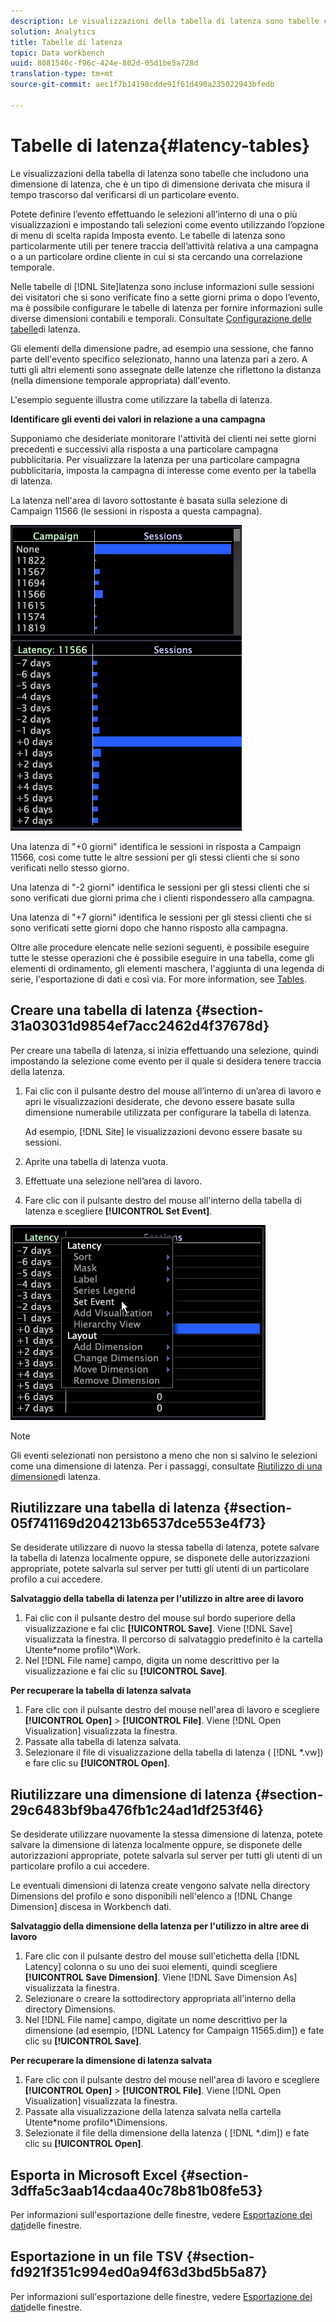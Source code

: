 ```yaml
---
description: Le visualizzazioni della tabella di latenza sono tabelle che includono una dimensione di latenza, che è un tipo di dimensione derivata che misura il tempo trascorso dal verificarsi di un particolare evento.
solution: Analytics
title: Tabelle di latenza
topic: Data workbench
uuid: 8081540c-f96c-424e-802d-05d1be5a728d
translation-type: tm+mt
source-git-commit: aec1f7b14198cdde91f61d490a235022943bfedb

---
```



# Tabelle di latenza{#latency-tables}

Le visualizzazioni della tabella di latenza sono tabelle che includono una dimensione di latenza, che è un tipo di dimensione derivata che misura il tempo trascorso dal verificarsi di un particolare evento.

Potete definire l’evento effettuando le selezioni all’interno di una o più visualizzazioni e impostando tali selezioni come evento utilizzando l’opzione di menu di scelta rapida Imposta evento. Le tabelle di latenza sono particolarmente utili per tenere traccia dell’attività relativa a una campagna o a un particolare ordine cliente in cui si sta cercando una correlazione temporale.

Nelle tabelle di [!DNL Site]latenza sono incluse informazioni sulle sessioni dei visitatori che si sono verificate fino a sette giorni prima o dopo l’evento, ma è possibile configurare le tabelle di latenza per fornire informazioni sulle diverse dimensioni contabili e temporali. Consultate [Configurazione delle tabelle](../../../home/c-get-started/c-intf-anlys-ftrs/c-config-ltcy-tbls/c-config-ltcy-tbls.md#concept-7175c3defec64556994f0dfcccb7d15c)di latenza.

Gli elementi della dimensione padre, ad esempio una sessione, che fanno parte dell&#39;evento specifico selezionato, hanno una latenza pari a zero. A tutti gli altri elementi sono assegnate delle latenze che riflettono la distanza (nella dimensione temporale appropriata) dall&#39;evento.

L&#39;esempio seguente illustra come utilizzare la tabella di latenza.

**Identificare gli eventi dei valori in relazione a una campagna**

Supponiamo che desideriate monitorare l&#39;attività dei clienti nei sette giorni precedenti e successivi alla risposta a una particolare campagna pubblicitaria. Per visualizzare la latenza per una particolare campagna pubblicitaria, imposta la campagna di interesse come evento per la tabella di latenza.

La latenza nell&#39;area di lavoro sottostante è basata sulla selezione di Campaign 11566 (le sessioni in risposta a questa campagna).

![](assets/vis_Latency.png)

Una latenza di &quot;+0 giorni&quot; identifica le sessioni in risposta a Campaign 11566, così come tutte le altre sessioni per gli stessi clienti che si sono verificati nello stesso giorno.

Una latenza di &quot;-2 giorni&quot; identifica le sessioni per gli stessi clienti che si sono verificati due giorni prima che i clienti rispondessero alla campagna.

Una latenza di &quot;+7 giorni&quot; identifica le sessioni per gli stessi clienti che si sono verificati sette giorni dopo che hanno risposto alla campagna.

Oltre alle procedure elencate nelle sezioni seguenti, è possibile eseguire tutte le stesse operazioni che è possibile eseguire in una tabella, come gli elementi di ordinamento, gli elementi maschera, l&#39;aggiunta di una legenda di serie, l&#39;esportazione di dati e così via. For more information, see [Tables](../../../home/c-get-started/c-analysis-vis/c-tables/c-tables.md#concept-c632cb8ad9724f90ac5c294d52ae667f).

## Creare una tabella di latenza {#section-31a03031d9854ef7acc2462d4f37678d}

Per creare una tabella di latenza, si inizia effettuando una selezione, quindi impostando la selezione come evento per il quale si desidera tenere traccia della latenza.

1. Fai clic con il pulsante destro del mouse all’interno di un’area di lavoro e apri le visualizzazioni desiderate, che devono essere basate sulla dimensione numerabile utilizzata per configurare la tabella di latenza.

   Ad esempio, [!DNL Site] le visualizzazioni devono essere basate su sessioni.

1. Aprite una tabella di latenza vuota.
1. Effettuate una selezione nell’area di lavoro.
1. Fare clic con il pulsante destro del mouse all&#39;interno della tabella di latenza e scegliere **[!UICONTROL Set Event]**.

![](assets/vis_Latency_SetEvent.png)

>[!NOTE]
>
>Gli eventi selezionati non persistono a meno che non si salvino le selezioni come una dimensione di latenza. Per i passaggi, consultate [Riutilizzo di una dimensione](../../../home/c-get-started/c-analysis-vis/c-lat-tbls.md#section-29c6483bf9ba476fb1c24ad1df253f46)di latenza.

## Riutilizzare una tabella di latenza {#section-05f741169d204213b6537dce553e4f73}

Se desiderate utilizzare di nuovo la stessa tabella di latenza, potete salvare la tabella di latenza localmente oppure, se disponete delle autorizzazioni appropriate, potete salvarla sul server per tutti gli utenti di un particolare profilo a cui accedere.

**Salvataggio della tabella di latenza per l&#39;utilizzo in altre aree di lavoro**

1. Fai clic con il pulsante destro del mouse sul bordo superiore della visualizzazione e fai clic **[!UICONTROL Save]**. Viene [!DNL Save] visualizzata la finestra. Il percorso di salvataggio predefinito è la cartella Utente\*nome profilo*\Work.
1. Nel [!DNL File name] campo, digita un nome descrittivo per la visualizzazione e fai clic su **[!UICONTROL Save]**.

**Per recuperare la tabella di latenza salvata**

1. Fare clic con il pulsante destro del mouse nell&#39;area di lavoro e scegliere **[!UICONTROL Open]** > **[!UICONTROL File]**. Viene [!DNL Open Visualization] visualizzata la finestra.
1. Passate alla tabella di latenza salvata.
1. Selezionare il file di visualizzazione della tabella di latenza ( [!DNL *.vw]) e fare clic su **[!UICONTROL Open]**.

## Riutilizzare una dimensione di latenza {#section-29c6483bf9ba476fb1c24ad1df253f46}

Se desiderate utilizzare nuovamente la stessa dimensione di latenza, potete salvare la dimensione di latenza localmente oppure, se disponete delle autorizzazioni appropriate, potete salvarla sul server per tutti gli utenti di un particolare profilo a cui accedere.

Le eventuali dimensioni di latenza create vengono salvate nella directory Dimensions del profilo e sono disponibili nell&#39;elenco a [!DNL Change Dimension] discesa in Workbench dati.

**Salvataggio della dimensione della latenza per l&#39;utilizzo in altre aree di lavoro**

1. Fare clic con il pulsante destro del mouse sull&#39;etichetta della [!DNL Latency] colonna o su uno dei suoi elementi, quindi scegliere **[!UICONTROL Save Dimension]**. Viene [!DNL Save Dimension As] visualizzata la finestra.
1. Selezionare o creare la sottodirectory appropriata all&#39;interno della directory Dimensions.
1. Nel [!DNL File name] campo, digitate un nome descrittivo per la dimensione (ad esempio, [!DNL Latency for Campaign 11565.dim]) e fate clic su **[!UICONTROL Save]**.

**Per recuperare la dimensione di latenza salvata**

1. Fare clic con il pulsante destro del mouse nell&#39;area di lavoro e scegliere **[!UICONTROL Open]** > **[!UICONTROL File]**. Viene [!DNL Open Visualization] visualizzata la finestra.
1. Passate alla visualizzazione della latenza salvata nella cartella Utente\*nome profilo*\Dimensions.
1. Selezionate il file della dimensione della latenza ( [!DNL *.dim]) e fate clic su **[!UICONTROL Open]**.

## Esporta in Microsoft Excel {#section-3dffa5c3aab14cdaa40c78b81b08fe53}

Per informazioni sull&#39;esportazione delle finestre, vedere [Esportazione dei dati](../../../home/c-get-started/c-wk-win-wksp/c-exp-win-data.md#concept-8df61d64ed434cc5a499023c44197349)delle finestre.

## Esportazione in un file TSV {#section-fd921f351c994ed0a94f63d3bd5b5a87}

Per informazioni sull&#39;esportazione delle finestre, vedere [Esportazione dei dati](../../../home/c-get-started/c-wk-win-wksp/c-exp-win-data.md#concept-8df61d64ed434cc5a499023c44197349)delle finestre.
